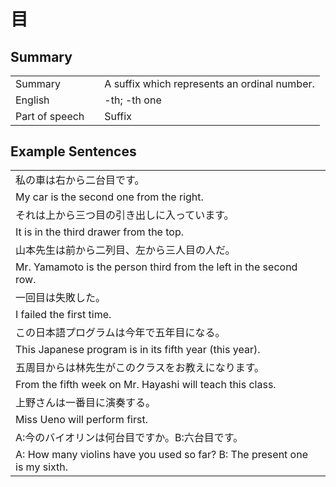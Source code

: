 # 目

## Summary

<table><tr>   <td>Summary<td>   <td>A suffix which represents an ordinal number.</td><tr><tr>   <td>English<td>   <td>-th; -th one</td><tr><tr>   <td>Part of speech<td>   <td>Suffix</td><tr></table></table></table>

## Example Sentences

<table><tr><td>私の車は右から二台目です。<td><tr><tr><td>My car is the second one from the right.<td><tr><tr><td>それは上から三つ目の引き出しに入っています。<td><tr><tr><td>It is in the third drawer from the top.<td><tr><tr><td>山本先生は前から二列目、左から三人目の人だ。<td><tr><tr><td>Mr. Yamamoto is the person third from the left in the second row.<td><tr><tr><td>一回目は失敗した。<td><tr><tr><td>I failed the first time.<td><tr><tr><td>この日本語プログラムは今年で五年目になる。<td><tr><tr><td>This Japanese program is in its fifth year (this year).<td><tr><tr><td>五周目からは林先生がこのクラスをお教えになります。<td><tr><tr><td>From the fifth week on Mr. Hayashi will teach this class.<td><tr><tr><td>上野さんは一番目に演奏する。<td><tr><tr><td>Miss Ueno will perform first.<td><tr><tr><td>A:今のバイオリンは何台目ですか。B:六台目です。<td><tr><tr><td>A: How many violins have you used so far?    B: The present one is my sixth.<td><tr></table>

